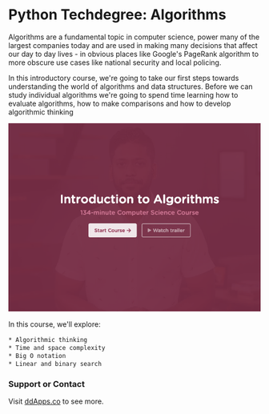 # Python Techdegree: Algorithms
Algorithms are a fundamental topic in computer science, power many of the largest companies today and are used in making many decisions that affect our day to day lives - in obvious places like Google's PageRank algorithm to more obscure use cases like national security and local policing.

In this introductory course, we're going to take our first steps towards understanding the world of algorithms and data structures. Before we can study individual algorithms we're going to spend time learning how to evaluate algorithms, how to make comparisons and how to develop algorithmic thinking

![](banner.png?raw=true)

In this course, we'll explore:

    * Algorithmic thinking
    * Time and space complexity
    * Big O notation
    * Linear and binary search

### Support or Contact
Visit [ddApps.co](http://ddapps.co) to see more.
